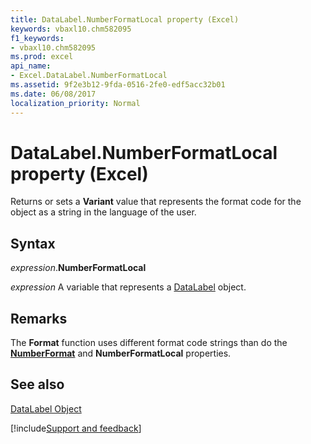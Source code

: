 ```yaml
---
title: DataLabel.NumberFormatLocal property (Excel)
keywords: vbaxl10.chm582095
f1_keywords:
- vbaxl10.chm582095
ms.prod: excel
api_name:
- Excel.DataLabel.NumberFormatLocal
ms.assetid: 9f2e3b12-9fda-0516-2fe0-edf5acc32b01
ms.date: 06/08/2017
localization_priority: Normal
---
```



# DataLabel.NumberFormatLocal property (Excel)

Returns or sets a  **Variant** value that represents the format code for the object as a string in the language of the user.


## Syntax

_expression_.**NumberFormatLocal**

_expression_ A variable that represents a [DataLabel](Excel.DataLabel-graph-property.md) object.


## Remarks

The  **Format** function uses different format code strings than do the **[NumberFormat](Excel.DataLabel.NumberFormat.md)** and **NumberFormatLocal** properties.


## See also


[DataLabel Object](Excel.DataLabel(object).md)

[!include[Support and feedback](~/includes/feedback-boilerplate.md)]